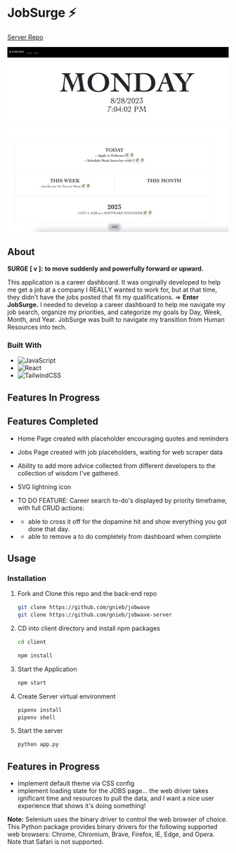 # JobSurge ⚡
[Server Repo](https://github.com/gnieb/jobwave-server)

![homepage](homescreenshot.png)
![to_dos](todoscreenshot.png)

## About
**SURGE [ v ]:** 
**to move suddenly and powerfully forward or upward.** 

This application is a career dashboard. It was originally developed to help me get a job at a company I REALLY wanted to work for, but at that time, they didn't have the jobs posted that fit my qualifications. 
=> **Enter JobSurge.**
I needed to develop a career dashboard to help me navigate my job search, organize my priorities, and categorize my goals by Day, Week, Month, and Year. JobSurge was built to navigate my transition from Human Resources into tech. 

### Built With

* ![JavaScript](https://img.shields.io/badge/javascript-%23323330.svg?style=for-the-badge&logo=javascript&logoColor=%23F7DF1E)
* ![React](https://img.shields.io/badge/react-%2320232a.svg?style=for-the-badge&logo=react&logoColor=%2361DAFB)
* ![TailwindCSS](https://img.shields.io/badge/tailwindcss-%2338B2AC.svg?style=for-the-badge&logo=tailwind-css&logoColor=white)

## Features In Progress


## Features Completed 


- Home Page created with placeholder encouraging quotes and reminders 
- Jobs Page created with job placeholders, waiting for web scraper data
- Ability to add more advice collected from different developers to the collection of wisdom I've gathered.
- SVG lightning icon
- TO DO FEATURE: Career search to-do's displayed by priority timeframe, with full CRUD actions:

- - able to cross it off for the dopamine hit and show everything you got done that day. 
- - able to remove a to do completely from dashboard when complete


## Usage

### Installation
1. Fork and Clone this repo and the back-end repo
   ```sh
   git clone https://github.com/gnieb/jobwave
   git clone https://github.com/gnieb/jobwave-server 
   ```

2. CD into client directory and install npm packages
    ```sh
    cd client
    ```
    ```sh
    npm install
    ```
3. Start the Application
    ```sh
    npm start
    ```
4. Create Server virtual environment 
    ```sh
    pipenv install
    pipenv shell
    ```
5. Start the server
    ```sh
    python app.py
    ```

## Features in Progress
- implement default theme via CSS config
- implement loading state for the JOBS page... the web driver takes ignificant time and resources to pull the data, and I want a nice user experience that shows it's doing something! 



**Note:** Selenium uses the binary driver to control the web browser of choice. This Python package provides binary drivers for the following supported web browsers: Chrome, Chromium, Brave, Firefox, IE, Edge, and Opera. Note that Safari is not supported.